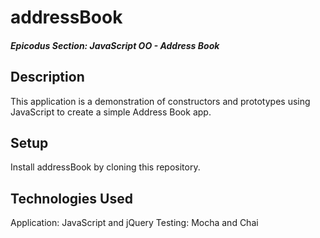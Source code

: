# addressBook

##### Epicodus Section:  JavaScript OO - Address Book

## Description

This application is a demonstration of constructors and prototypes using JavaScript to create a simple Address Book app.

## Setup

Install addressBook by cloning this repository.

## Technologies Used

Application: JavaScript and jQuery
Testing:  Mocha and Chai

